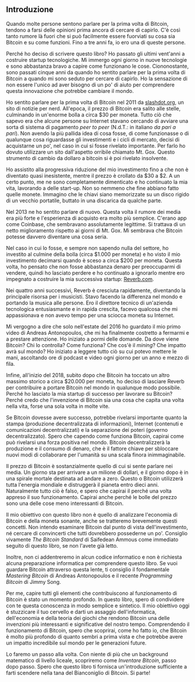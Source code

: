 ## Introduzione

Quando molte persone sentono parlare per la prima volta di Bitcoin, tendono a farsi delle opinioni prima ancora di cercare di capirlo. C'è così tanto rumore là fuori che si può facilmente essere fuorviati su cosa sia Bitcoin e su come funzioni. Fino a tre anni fa, io ero una di queste persone.

Perché ho deciso di scrivere questo libro? Ho passato gli ultimi vent'anni a costruire startup tecnologiche. Mi immergo ogni giorno in nuove tecnologie e sono abbastanza bravo a capire come funzionano le cose. Ciononostante, sono passati cinque anni da quando ho sentito parlare per la prima volta di Bitcoin a quando mi sono seduto per cercare di capirlo. Ho la sensazione di non essere l'unico ad aver bisogno di un po' di aiuto per comprendere questa innovazione che potrebbe cambiare il mondo.

Ho sentito parlare per la prima volta di Bitcoin nel 2011 da [slashdot.org](http://slashdot.org), un sito di notizie per nerd. All'epoca, il prezzo di Bitcoin era salito alle stelle, culminando in un'enorme bolla a circa $30 per moneta. Tutto ciò che sapevo era che alcune persone su Internet stavano cercando di avviare una sorta di sistema di pagamento *peer to peer* (N.d.T.: in italiano *da pari a pari*). Non avendo la più pallida idea di cosa fosse, di come funzionasse o di qualunque cosa riguardasse gli investimenti e i cicli di mercato, decisi di acquistarne un po', nel caso in cui si fosse rivelato importante. Per farlo ho dovuto utilizzare un sito dall'aspetto orribile chiamato Mt. Gox. Questo strumento di cambio da dollaro a bitcoin si è poi rivelato insolvente.

Ho assistito alla progressiva riduzione del mio investimento fino a che non è diventato quasi inesistente, mentre il prezzo è crollato da $30 a $2. A un certo punto, me ne sono completamente dimenticato e ho continuato la mia vita, lavorando a delle start-up. Non so nemmeno che fine abbiano fatto quelle monete. Immagino che le chiavi siano memorizzate su un disco rigido di un vecchio portatile, buttato in una discarica da qualche parte.

Nel 2013 ne ho sentito parlare di nuovo. Questa volta il rumore dei media era più forte e l'esperienza di acquisto era molto più semplice. C'erano app come Coinbase, che sembravano assolutamente legittime. Si trattava di un netto miglioramento rispetto ai giorni di Mt. Gox. Mi sembrava che Bitcoin potesse davvero diventare una cosa seria.

Nel caso in cui lo fosse, e sempre non sapendo nulla del settore, ho investito al culmine della bolla (circa $1.000 per moneta) e ho visto il mio investimento decimarsi quando è sceso a circa $200 per moneta. Questa volta, ho pensato che non fosse abbastanza denaro per preoccuparmi di vendere, quindi ho lasciato perdere e ho continuato a ignorarlo mentre ero impegnato a costruire la mia successiva startup: [Reverb.com](http://Reverb.com).

Nei quattro anni successivi, Reverb è cresciuta rapidamente, diventando la principale risorsa per i musicisti. Stavo facendo la differenza nel mondo e portando la musica alle persone. Ero il direttore tecnico di un'azienda tecnologica entusiasmante e in rapida crescita, facevo qualcosa che mi appassionava e non avevo tempo per una sciocca moneta su Internet.

Mi vergogno a dire che solo nell'estate del 2016 ho guardato il mio primo video di Andreas Antonopoulos, che mi ha finalmente costretto a fermarmi e a prestare attenzione. Ho iniziato a pormi delle domande. Da dove viene Bitcoin? Chi lo controlla? Come funziona? Che cos'è il *mining*? Che impatto avrà sul mondo? Ho iniziato a leggere tutto ciò su cui potevo mettere le mani, ascoltando ore di podcast e video ogni giorno per un anno e mezzo di fila.

Infine, all'inizio del 2018, subito dopo che Bitcoin ha toccato un altro massimo storico a circa $20.000 per moneta, ho deciso di lasciare Reverb per contribuire a portare Bitcoin nel mondo in qualunque modo possibile. Perché ho lasciato la mia startup di successo per lavorare su Bitcoin? Perché credo che l'invenzione di Bitcoin sia una cosa che capita una volta nella vita, forse una sola volta in molte vite.

Se Bitcoin dovesse avere successo, potrebbe rivelarsi importante quanto la stampa (produzione decentralizzata di informazioni), Internet (contenuti e comunicazioni decentralizzati) e la separazione dei poteri (governo decentralizzato). Spero che capendo come funziona Bitcoin, capirai come può rivelarsi una forza positiva nel mondo. Bitcoin decentralizzerà la produzione e il consumo di denaro, che è il fattore chiave per sbloccare nuovi modi di collaborare per l'umanità su una scala finora inimmaginabile.

Il prezzo di Bitcoin è sostanzialmente quello di cui si sente parlare nei media. Un giorno sta per arrivare a un milione di dollari, e il giorno dopo è in una spirale mortale destinata ad andare a zero. Questo o Bitcoin utilizzerà tutta l'energia mondiale e distruggerà il pianeta entro dieci anni. Naturalmente tutto ciò è falso, e spero che capirai il perché una volta appreso il suo funzionamento. Capirai anche perché le bolle del prezzo sono una delle cose meno interessanti di Bitcoin.

Il mio obiettivo con questo libro non è quello di analizzare l'economia di Bitcoin e della moneta sonante, anche se tratteremo brevemente questi concetti. Non intendo esaminare Bitcoin dal punto di vista dell'investimento, né cercare di convincerti che tutti dovrebbero possederne un po'. Consiglio vivamente *The Bitcoin Standard* di Saifedean Ammous come immediato seguito di questo libro, se non l'avete già letto.

Inoltre, non ci addentreremo in alcun codice informatico e non è richiesta alcuna preparazione informatica per comprendere questo libro. Se vuoi guardare Bitcoin attraverso questa lente, ti consiglio il fondamentale *Mastering Bitcoin* di Andreas Antonopoulos e il recente *Programming Bitcoin* di Jimmy Song.

Per me, capire tutti gli elementi che contribuiscono al funzionamento di Bitcoin è stato un momento profondo. In questo libro, spero di condividere con te questa conoscenza in modo semplice e sintetico. Il mio obiettivo oggi è stuzzicare il tuo cervello e darti un assaggio dell'informatica, dell'economia e della teoria dei giochi che rendono Bitcoin una delle invenzioni più interessanti e significative del nostro tempo. Comprendendo il funzionamento di Bitcoin, spero che scoprirai, come ho fatto io, che Bitcoin è molto più profondo di quanto sembri a prima vista e che potrebbe avere un impatto incredibile sul mondo per le generazioni future.

Lo faremo un passo alla volta. Con niente di più che un background matematico di livello liceale, scopriremo come *Inventare Bitcoin*, passo dopo passo. Spero che questo libro ti fornisca un'introduzione sufficiente a farti scendere nella tana del Bianconiglio di Bitcoin. Si parte!
